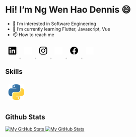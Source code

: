 # Hi! I’m Ng Wen Hao Dennis 😄
- 👀 I’m interested in Software Engineering
- 🌱 I’m currently learning Flutter, Javascript, Vue
- 📫 How to reach me

<a href="https://www.linkedin.com/in/ng-wen-hao-dennis-1b5650131/#gh-light-mode-only">
  <img src="./image/linkedin_day.svg#gh-light-mode-only" width="25" style="padding: 10px;">
</a>
<a href="https://www.linkedin.com/in/ng-wen-hao-dennis-1b5650131/#gh-dark-mode-only">
  <img src="./image/linkedin_dark.svg#gh-dark-mode-only" width="25" style="padding: 10px;">
</a>
<a href="https://www.instagram.com/denniszedead/#gh-light-mode-only">
  <img src="./image/instagram_day.svg#gh-light-mode-only" width="25" style="padding: 10px;">
</a>
<a href="https://www.instagram.com/denniszedead/#gh-dark-mode-only">
  <img src="./image/instagram_dark.svg#gh-dark-mode-only" width="25" style="padding: 10px;">
</a>
<a href="https://www.facebook.com/dennisngwh/#gh-light-mode-only">
  <img src="./image/facebook_day.svg#gh-light-mode-only" width="25" style="padding: 10px;">
</a>
<a href="https://www.facebook.com/dennisngwh/#gh-dark-mode-only">
  <img src="./image/facebook_dark.svg#gh-dark-mode-only" width="25" style="padding: 10px;">
</a>

## Skills
<img src="./image/python.svg" width="50" style="padding: 10px;">

## Github Stats
<a href="https://github.com/denniszedead#gh-light-mode-only">
  <img src="https://github-readme-stats.vercel.app/api?username=denniszedead&show_icons=true#gh-light-mode-only" alt="My GitHub Stats" />
</a>

<a href="https://github.com/denniszedead#gh-dark-mode-only">
  <img src="https://github-readme-stats.vercel.app/api?username=denniszedead&theme=dark&show_icons=true#gh-dark-mode-only" alt="My GitHub Stats" />
</a>

<!---
Denniszedead/Denniszedead is a ✨ special ✨ repository because its `README.md` (this file) appears on your GitHub profile.
You can click the Preview link to take a look at your changes.
--->
